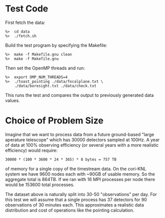 # Test Code

First fetch the data:

    %>  cd data
    %>  ./fetch.sh

Build the test program by specifying the Makefile:

    %>  make -f Makefile.gnu clean
    %>  make -f Makefile.gnu

Then set the OpenMP threads and run:

    %>  export OMP_NUM_THREADS=4
    %>  ./toast_pointing ./data/focalplane.txt \
        ./data/boresight.txt ./data/check.txt

This runs the test and compares the output to previously generated data
values.

# Choice of Problem Size

Imagine that we want to process data from a future ground-based "large
aperature telescope" which has 30000 detectors sampled at 100Hz.  A year of
data at 100% observing efficiency (or several years with a more realistic
efficiency) would require:

    30000 * (100 * 3600 * 24 * 365) * 8 bytes = 757 TB

of memory for a single copy of the timestream data.  On the cori-KNL system
we have 9600 nodes each with ~90GB of usable memory.  So the aggregate total
is 864TB.  If we ran with 16 MPI processes per node there would be 153600 total
processes.

The dataset above is naturally split into 30-50 "observations" per day.  For
this test we will assume that a single process has 37 detectors for 90
observations of 30 minutes each.  This approximates a realistic data
distribution and cost of operations like the pointing calculation.
